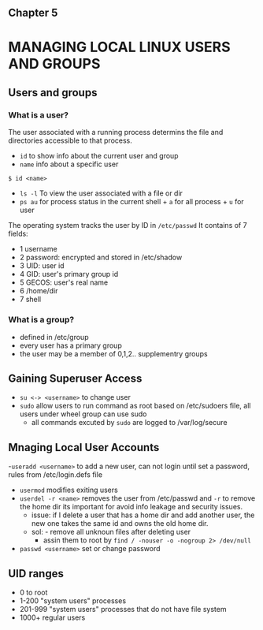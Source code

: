 ## Chapter 5
# MANAGING LOCAL LINUX USERS AND GROUPS

## Users and groups
### What is a user?
The user associated with a running process determins the file and directories accessible to that process.
- `id` to show info about the current user and group
- `name` info about a specific user
```
$ id <name>
```
- `ls -l` To view the user associated with a file or dir
- `ps au` for process status in the current shell + `a` for all process + `u` for user

The operating system tracks the user by ID in `/etc/passwd`
It contains of 7 fields:
- 1 username
- 2 password: encrypted and stored in /etc/shadow
- 3 UID: user id
- 4 GID: user's primary group id
- 5 GECOS: user's real name
- 6 /home/dir
- 7 shell

### What is a group?
- defined in /etc/group
- every user has a primary group
- the user may be a member of 0,1,2.. supplementry groups

## Gaining Superuser Access
- `su <-> <username>` to change user
-  `sudo` allow users to run command as root based on /etc/sudoers file, all users under wheel group can use sudo
    - all commands excuted by `sudo` are logged to /var/log/secure 
 
 ## Mnaging Local User Accounts
 -`useradd <username>` to add a new user, can not login until set a password, rules from /etc/login.defs file
 - `usermod` modifies exiting users
 - `userdel -r <name>` removes the user from /etc/passwd and `-r` to remove the home dir its important for avoid info leakage and         security issues.
     - issue: if I delete a user that has a home dir and add another user, the new one takes the same id and owns the old home dir.
     - sol: - remove all unknoun files after deleting user
          - assin them to root by `find / -nouser -o -nogroup 2> /dev/null`     
- `passwd <username>` set or change password

## UID ranges
- 0 to root
- 1-200 "system users" processes
- 201-999 "system users" processes that do not have file system
- 1000+ regular users
 
